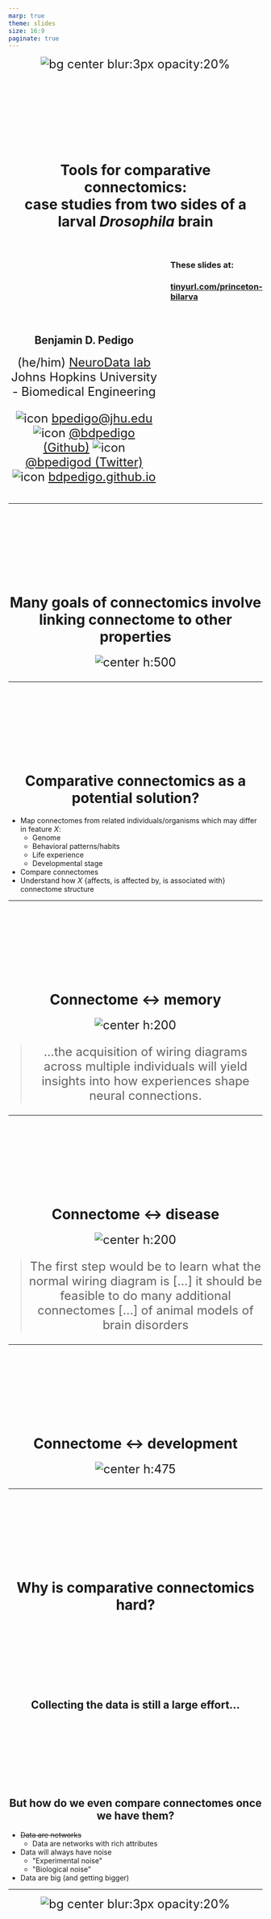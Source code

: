 ```yaml
---
marp: true
theme: slides
size: 16:9
paginate: true
---
```

<!-- _paginate: false -->

![bg center blur:3px opacity:20%](./../../../results/figs/background/background.svg)


<style scoped> 
p {
    font-size: 24px;
}
</style>

# Tools for comparative connectomics: <br> case studies from two sides of a larval *Drosophila* brain

<br>

<div class="columns">
<div>

## Benjamin D. Pedigo
(he/him)
[NeuroData lab](https://neurodata.io/)
Johns Hopkins University - Biomedical Engineering


![icon](../../images/email.png) [bpedigo@jhu.edu](mailto:bpedigo@jhu.edu)
![icon](../../images/github.png) [@bdpedigo (Github)](https://github.com/bdpedigo)
![icon](../../images/twitter.png) [@bpedigod (Twitter)](https://twitter.com/bpedigod)
![icon](../../images/web.png) [bdpedigo.github.io](https://bdpedigo.github.io/)

</div>
<div>

### These slides at: 
### [tinyurl.com/princeton-bilarva](https://tinyurl.com/princeton-bilarva)


</div>
</div>

<!-- ---

# Connectomics is useful...

TODO: (5) plot of "connectome prevalence over time"

TODO: (5) highlight one example fly result (? maybe central complex) -->

---

# Many goals of connectomics involve linking connectome to other properties

![center h:500](./../../images/link_connectome.svg)

<!-- TODO: (4) finish this figure draw arrows -->

---

# Comparative connectomics as a potential solution? 

- Map connectomes from related individuals/organisms which may differ in feature $X$: 
  - Genome
  - Behavioral patterns/habits
  - Life experience
  - Developmental stage
- Compare connectomes
- Understand how $X$ {affects, is affected by, is associated with} connectome structure

---

# Connectome $\leftrightarrow$ memory

![center h:200](../../images/mind-of-a-mouse.png)

> ...the acquisition of wiring diagrams across multiple individuals will yield insights into how experiences shape neural connections.

<!-- *Emphasis added* -->


<!-- _footer: Abbott et al. Cell (2020) -->

---

# Connectome $\leftrightarrow$ disease

![center h:200](../../images/mind-of-a-mouse.png)

> The first step would be to learn what the normal wiring diagram is [...] it should be feasible to do many additional connectomes [...] of animal models of brain disorders

<!-- *Emphasis added* -->


<!-- _footer: Abbott et al. Cell (2020) -->


<!-- TODO: (3) diagram of linking connectome and memory -->


<!-- --- 
# Connectome $\leftrightarrow$ {development, genetics}

> ... we selectively altered the location or activity of [...] neurons and generated new EM volumes of the manipulated samples **to investigate the effects on connectivity**.

*Emphasis added* -->

---
# Connectome $\leftrightarrow$ development
![center h:475](./../../images/witvliet-fig1.png)

<!-- _footer: Witvliet et al. Nature (2021) -->

---

# Why is comparative connectomics hard?

## Collecting the data is still a large effort...

## But how do we even compare connectomes once we have them?
- ~~Data are networks~~
  - Data are networks with rich attributes
- Data will always have noise
  - "Experimental noise"
  - "Biological noise"
- Data are big (and getting bigger)
 
--- 

![bg center blur:3px opacity:20%](./../../../results/figs/background/background.svg)

# Outline

- ### **Larval connectome dataset**
- ### Connectome comparison via network hypothesis testing
- ### Pairing neurons across connectomes via graph matching
- ### Ongoing extensions/applications

---
<!-- Timing: ~6 min -->

# Larval _Drosophila_ brain connectome 


<div class="columns">
<div>

<style scoped>
p {
  justify-content: center;
  text-align: center;
  padding-top: 0px;
  margin-top: 0px;
}
</style>

![center h:400](./../../images/Figure1-brain-render.png)
~3k neurons, ~550K synapses
**Both hemispheres**

</div>
<div>

<!-- ![center h:500](./../../../results/figs/plot_layouts/whole-network-layout.png) -->
![h:450](./../../../results/figs/show_data/adjacencies.png)

</div>
</div>

<!-- _footer: Winding, Pedigo et al. Submitted (2022) -->

---

# Bilateral symmetry

> "This brain is bilaterally symmetric."
> &nbsp;&nbsp;&nbsp;&nbsp;&nbsp;&nbsp;  -Neuroscientists

> "What does that even mean? And how would we know if it wasn't?"
> &nbsp;&nbsp;&nbsp;&nbsp;&nbsp;&nbsp;  -Us

<!-- ![bg center blur:3px opacity:20%](./../../../results/figs/background/background.svg) -->
<!-- ![bg opacity:.6 95%](./../../../results/figs/plot_side_layouts/2_network_layout.png) -->

<style scoped>
h2 {
    justify-content: center;
    text-align: center;
}
</style>

## Are the <span style="color: var(--left)"> left </span> and <span style="color: var(--right)"> right </span> sides of this connectome <p> </p> *different*?

--- 

![bg center blur:3px opacity:20%](./../../../results/figs/background/background.svg)

# Outline

- ### Larval connectome dataset
- ### **Connectome comparison via network hypothesis testing**
- ### Pairing neurons across connectomes via graph matching
- ### Ongoing extensions/applications

---

# Are these populations different?

<div class="columns">
<div>

![center w:400](./../../../results/figs/two_sample_testing/2_sample_real_line.svg)

</div>
<div>

- Known as two-sample testing
- $\color{#66c2a5} Y^{(1)} \sim F^{(1)}$, $\color{#fc8d62} Y^{(2)} \sim F^{(2)}$
- $H_0: \color{#66c2a5} F^{(1)} \color{black} = \color{#fc8d62} F^{(2)}$  
  $H_A: \color{#66c2a5} F^{(1)} \color{black} \neq \color{#fc8d62} F^{(2)}$


</div>
</div>

--- 
# Are these _networks_ different?

<div class="columns">
<div>

![center w:1000](./../../../results/figs/plot_side_layouts/2_network_layout.png)

</div>
<div>


- Want a two-network-sample test!
- <span style='color: var(--left)'> $A^{(L)} \sim F^{(L)}$</span>, <span style='color: var(--right)'> $A^{(R)} \sim F^{(R)}$ </span>
- $H_0: \color{#66c2a5} F^{(L)} \color{black} = \color{#fc8d62}F^{(R)}$  
  $H_A: \color{#66c2a5} F^{(L)} \color{black} \neq  \color{#fc8d62} F^{(R)}$

</div>
</div>

---
# Assumptions
- Know the direction of synapses, so network is *directed*
- For simplicity (for now), consider networks to be *unweighted*
- For simplicity (for now), consider the <span style='color: var(--left)'> left $\rightarrow$ left </span> and <span style='color: var(--right)'> right $\rightarrow$ right </span> (*ipsilateral*) connections
- Not going to assume any nodes are matched

![center h:250](../../../results/figs/unmatched_vs_matched/unmatched_vs_matched.svg)

---
# Erdos-Renyi model
<!-- Timing: ~10 -->

- All edges are independent
- All edges generated with the same probability, $p$

![center](../../../results/figs/er_unmatched_test/er_explain.svg)

---
# Detect a difference in density

<div class="columns">
<div>

![center h:500](./../../../results/figs/er_unmatched_test/er_methods.svg)


</div>
<div>

![center h:400](../../../results/figs/er_unmatched_test/er_density.svg)

<style scoped>
p {
  justify-content: center;
  text-align: center;
}
</style>

p-value < $10^{-22}$


</div>
</div>

--- 
# Stochastic block model

Edge probabilities are a function of a neuron's group

![center h:450](./../../../results/figs/sbm_unmatched_test/sbm_explain.svg)

---
# Connection probabilities between groups

<style scoped>
    .columns {
        display: grid;
        grid-template-columns: 1fr 2fr;
        gap: 0rem;
    }
</style>


<div class="columns">
<div>

![center h:500](./../../images/Figure1-cell-classes-vertical.png)

</div>
<div>


![center w:700](../../../results/figs/sbm_unmatched_test/sbm_uncorrected.svg)


</div>
</div>

--- 
# Group connection test

![center](./../../../results/figs/sbm_unmatched_test/sbm_methods_explain.svg)


--- 
# Detect differences in group connection probabilities

<div class="columns">
<div>

![center h:450](sbm_unmatched_test/../../../../results/figs/sbm_unmatched_test/sbm_uncorrected_pvalues_unlabeled.svg)

</div>
<div>

- 5 group-to-group connections are significantly different (after multiple comparisons correction)
- Overall test (comparing all blocks):<br> p-value $<10^{-7}$

</div>
</div>

---
# Should we be surprised?
<div class="columns">
<div>

- Already saw that even the overall densities were different
- For all significant comparisons, probabilities on the right hemisphere were higher
- Maybe the right is just a "scaled up" version of the left?
   - $H_0: \color{#66c2a5}B^{(L)} \color{black}  = c \color{#fc8d62}B^{(R)}$  
  where $c$ is a density-adjusting constant, $\frac{\color{#66c2a5} p^{(L)}}{\color{#fc8d62} p^{(R)}}$

</div>
<div>

![center h:500](./../../../results/figs/sbm_unmatched_test/significant_p_comparison.svg)

</div>
</div>


---
# After adjusting for density, differences are in KCs

<div class="columns">
<div>

![center](./../../../results/figs/adjusted_sbm_unmatched_test/adjusted_methods_explain.svg)

</div>
<div>

![h:450](./../../../results/figs/adjusted_sbm_unmatched_test/sbm_pvalues_unlabeled.svg)

<style scoped>
p {
    justify-content: center;
    text-align: center;
}
</style>

Overall p-value: $<10^{-2}$

</div>
</div>

---
# When we remove KCs...

<div class="columns">
<div>

![center h:450](./../../../results/figs/kc_minus/kc_minus_methods.svg)


</div>
<div>

- Density test: 
  $p <10^{-26}$
- Group connection test:
  $p <10^{-2}$
- **Density-adjusted group connection test: 
  $p \approx 0.51$**

</div>
</div>

---
# To sum up...

> "This brain is bilaterally symmetric."
>   &nbsp;&nbsp;&nbsp;&nbsp;&nbsp;&nbsp;  -Neuroscientists

Depends on what you mean...

<div class="columns">
<div>

#### With Kenyon cells
|   Model   |                       $H_0$ (vs. $H_A \neq$)                       |    p-value    |
| :-------: | :----------------------------------------------------------------: | :-----------: |
|  **ER**   |  $\color{#66c2a5} p^{(L)} \color{black} = \color{#fc8d62}p^{(R)}$  | ${<}10^{-23}$ |
|  **SBM**  | $\color{#66c2a5} B^{(L)} \color{black} = \color{#fc8d62} B^{(R)}$  | ${<}10^{-7}$  |
| **daSBM** | $\color{#66c2a5}B^{(L)} \color{black}  = c \color{#fc8d62}B^{(R)}$ | ${<}10^{-2}$  |


</div>
<div>

#### Without Kenyon cells
|   Model   |                       $H_0$ (vs. $H_A \neq$)                       |    p-value     |
| :-------: | :----------------------------------------------------------------: | :------------: |
|  **ER**   |  $\color{#66c2a5} p^{(L)} \color{black} = \color{#fc8d62}p^{(R)}$  | ${<}10^{-26}$  |
|  **SBM**  | $\color{#66c2a5} B^{(L)} \color{black} = \color{#fc8d62} B^{(R)}$  |  ${<}10^{-2}$  |
| **daSBM** | $\color{#66c2a5}B^{(L)} \color{black}  = c \color{#fc8d62}B^{(R)}$ | $\approx 0.51$ |

</div>
</div>


---
# Examining the effect of edge weights

![center h:500](./../../../results/figs/thresholding_tests/thresholding_methods.png)

<!-- ---
# What is an edge weight anyway?

![center](./../../../results/figs/thresholding_tests/weight_notions.svg) -->

---

# Highest edge weight networks show no asymmetry

<!-- <div class='columns'>
<div>

## Synapse count thresholding  -->

<!-- ![center h:400](./../../../results/figs/thresholding_tests/synapse_threshold_pvalues.svg) -->

<!-- </div>
<div>

## Input proportion thresholding -->
<!-- 
</div>
</div> -->

![center h:500](./../../../results/figs/thresholding_tests/input_threshold_pvalues_legend.svg)


--- 

![bg center blur:3px opacity:20%](./../../../results/figs/background/background.svg)

# Outline

- ### Larval connectome dataset
- ### Connectome comparison via network hypothesis testing
- ### **Pairing neurons across connectomes via graph matching**
- ### Ongoing extensions/applications
---

<!-- Timing: 23:00  -->

# Bilaterally homologous neuron pairs 

We believe a matching exists!

![center](./../../images/mbon-expression.jpg)

<!-- _footer: Eschbach et al. eLife (2021) -->

---

# Can we use network structure to predict this pairing?

<div class="columns">
<div>

![](../../images/the-wire.png)


</div>
<div>

- Week 1: observe a network ($A$) of phone #s and the calls they make to each other
- Week 2: all of the #s change! But a (noisy) version of that network still exists, with different labels... ($B$)
- How to map nodes of network $A$ to those of network $B$?

</div>
</div>


<!-- _footer: The Wire Season 3 Episode 7, HBO -->

--- 
# What is graph matching?

![center](../../images/network-matching-explanation.svg)

---
# How do we measure network overlap?


<style scoped>
h2 {
    justify-content: center;
    text-align: center;
}
</style>

<div class="columns">
<div>

## $\min_{P \in \mathcal{P}} \underbrace{\|A - \overbrace{PBP^T}^{\text{reordered } B}\|_F^2}_{\text{distance between adj. mats.}}$

where $\mathcal{P}$ is the set of permutation matrices

<!-- TODO: (3) make a figure diagraming a permutation/matching of nodes -->

</div>
<div>

- Measures the number of edge disagreements for unweighted networks,
- Norm of edge disagreements for weighted networks

</div>
</div>

---
# How do we do graph matching?

- Relax the problem to a continuos space
  - Convex hull of permutation matrices
- Minimize a linear approximation of objective function (repeat)
- Project back to the closest permutation matrix

<!-- _footer: Vogelstein et al. PLOS One (2015) -->

---
# Matching (by connectivity only) performs fairly well

![center h:450](./../../_build/html/_images/left-pair-predictions.svg)


<style scoped>
p {
    justify-content: center;
    text-align: center;
}
</style>

With "vanilla" graph matching: ~80% correct (according to expert annotator)

---
# Many ways to try to improve on this...

<div class="columns">
<div>

- Edge types allow for "multilayer" graph matching
- Partial knowledge of the matching (seeds)
- Morphology (e.g. NBLAST)

</div>
<div>

![h:400](./../../images/fig2-connection-types.png)

*Summary of "edge types" based on neuron compartments*

</div>
</div>

<!-- _footer: Pantazis et al. Applied Network Science (2022), Fishkind et al. Pattern Recognition (2019), Winding, Pedigo et al. Submitted (2022) -->

---

<style scoped>
h1, h2 {
    padding-top: 140px;
    justify-content: center;
    text-align: center;
}
</style>

# Thus far, we've not used the contralateral connections

## These are about 1/3 of the edges in the brain!

---
# From graph matching to bisected graph matching

![](../../images/explain-bgm.svg)


<!-- _footer: Pedigo et al. bioRxiv (2022) -->

--- 
# Contralateral connections are helpful!

![center h:550](../../images/match_accuracy_comparison.svg)

<!-- _footer: Pedigo et al. bioRxiv (2022) -->

---
<!-- Timing: 31:00 -->
# Performance improvement on the full brain
![center](./../../images/matching_accuracy_upset.svg)

--- 

![bg center blur:3px opacity:20%](./../../../results/figs/background/background.svg)

# Outline

- ### Larval connectome dataset
- ### Connectome comparison via network hypothesis testing
- ### Pairing neurons across connectomes via graph matching
- ### **Ongoing extensions/applications**
  
---
# Pairs facilitate more powerful tests

<div class="columns-br">
<div>

- Generate an Erdos-Renyi network ($A$)
- Perturb a copy of it ($B$) (add edges)
- Test for differences between $A$ and $B$

</div>
<div>

![](./../../../results/figs/matched_vs_unmatched_sims/er_power_comparison.svg)


</div>
</div>

---
# Testing for "stereotypy" in edge structure

Is matching stronger than expected under some model of independent networks?

<div class="columns">
<div>

![](../../images/kc-stereotypy-diagram.svg)

</div>
<div>

![](../../images/kc_alignment_dist.svg)

</div>
</div>

<!-- _footer: Eichler et al. Nature (2017), Fishkind et al. Applied Network Science (2021) -->

---

# Neurons clustered by connectivity using recursive spectral clustering

Where to stop splitting?

![center](../../images/bar-dendrogram-wide.svg)

![center w:700](../../images/cell-type-labels-legend.png)

<!-- _footer: Winding, Pedigo et al. Submitted (2022) -->

---
# Using *pairs* and *models* to evaluate cell type groupings
<!-- TODO: (2) diagram/describe SBM cross validation -->

<!-- ![center h:550](../../images/lik-by-n_params-blind.png) -->

<div class="columns">
<div>

- Clustering nodes corresponds with inferring groups in a stochastic block model (DCSBM)...
- How well do these models generalize to the other side of the brain (let alone the next maggot)?

</div>
<div>

![center h:550](../../images/dcsbm-swap-arrows.png)

</div>
</div>


--- 

# Summary 
<!-- 41 min -->
<div class="columns-br">
<div>

![](./../../../results/figs/draw_brain_comparisons/brain_approx_equals.png)

</div>
<div>

- Model-based network comparison enables testing (and refining) hypotheses about connectomes
  - We proposed a few tests, but just the beginning! 

</div>
</div>

<div class="columns-br">
<div>

![](./../../../results/figs/draw_brain_comparisons/brain_matching.png)

</div>
<div>

- Graph matching can pair neurons across datasets
  - Helpful to adapt off-the-shelf algos. to use biological info (e.g contralaterals, edge types)
</div>
</div>


**Aim to apply these (and other) tools to make inferences from connectome comparisons!**

---

![bg center blur:3px opacity:20%](./../../../results/figs/background/background.svg)

# How to use these (and other) tools?

<div class="columns">
<div>

## graspologic

[github.com/microsoft/graspologic](https://github.com/microsoft/graspologic)

![w:450](./../../images/graspologic_svg.svg)

[![h:30](https://pepy.tech/badge/graspologic)](https://pepy.tech/project/graspologic)  [![h:30](https://img.shields.io/github/stars/microsoft/graspologic?style=social)](https://github.com/microsoft/graspologic)  [![h:30](https://img.shields.io/github/contributors/microsoft/graspologic)](https://github.com/microsoft/graspologic/graphs/contributors)

</div>
<div>

## Model-based testing
[github.com/neurodata/bilateral-connectome](github.com/neurodata/bilateral-connectome)
[![h:30](https://jupyterbook.org/badge.svg)](http://docs.neurodata.io/bilateral-connectome/)


## Improved matching
[github.com/neurodata/bgm](github.com/neurodata/bgm)
[![h:30](https://jupyterbook.org/badge.svg)](http://docs.neurodata.io/bilateral-connectome/)

(Or for WIP final implementation see
[github.com/microsoft/graspologic/pull/960](github.com/microsoft/graspologic/pull/960))

</div>
</div>

<!-- _footer: Chung, Pedigo et al. JMLR (2019) -->

--- 

![bg center blur:3px opacity:20%](./../../../results/figs/background/background.svg)

# Acknowledgements

#### Team

<style scoped> 

p {
    font-size: 24px;
}
</style>


<div class='minipanels'>

<div>

![person](./../../images/people/michael_winding.png)
Michael Winding

</div>

<div>

![person](./../../images/people/mike-powell.jpg)
Mike Powell

</div>

<div>

![person](./../../images/people/bridgeford.jpg)
Eric Bridgeford

</div>

<div>

![person](./../../images/people/ali_saad_eldin.jpeg)
Ali <br> Saad-Eldin

</div>


<div>

![person](./../../images/people/marta_zlatic.jpeg)
Marta Zlatic

</div>

<div>

![person](./../../images/people/albert_cardona.jpeg)
Albert Cardona

</div>

<div>

![person](./../../images/people/priebe_carey.jpg)
Carey Priebe

</div>

<div>

![person](./../../images/people/vogelstein_joshua.jpg)
Joshua Vogelstein

</div>

</div>

Tracers who contributed to larva connectome, Heather Patsolic, Youngser Park, NeuroData lab, Microsoft Research
Figures from Scidraw + Noun Project (Alexander Bates, Xuan Ma, Gil Costa, Vivek Kumar, Leslie Coonrod)

#### Funding
NSF Graduate Research Fellowship (B.D.P.), NSF CAREER Award (J.T.V.), NSF NeuroNex Award (J.T.V and C.E.P.), NIH BRAIN Initiative (J.T.V.)

---
# Questions?

![bg opacity:.6 95%](./../../../results/figs/plot_side_layouts/2_network_layout.png)

#### Slides: 
#### [tinyurl.com/princeton-bilarva](https://tinyurl.com/princeton-bilarva)


<span> </span>
<span> </span>
<span> </span>
<span> </span>

<style scoped>
section {
    justify-content: center;
    text-align: center;
}
</style>

### Benjamin D. Pedigo
![icon](../../images/email.png) [bpedigo@jhu.edu](mailto:bpedigo@jhu.edu)
![icon](../../images/github.png) [@bdpedigo (Github)](https://github.com/bdpedigo)
![icon](../../images/twitter.png) [@bpedigod (Twitter)](https://twitter.com/bpedigod)
![icon](../../images/web.png) [bdpedigo.github.io](https://bdpedigo.github.io/)
